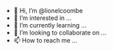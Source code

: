 - 👋 Hi, I’m @lionelcoombe
- 👀 I’m interested in ...
- 🌱 I’m currently learning ...
- 💞️ I’m looking to collaborate on ...
- 📫 How to reach me ...

<!---
lionelcoombe/lionelcoombe is a ✨ special ✨ repository because its `README.md` (this file) appears on your GitHub profile.
You can click the Preview link to take a look at your changes.
--->
